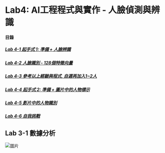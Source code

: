 # Lab4: AI工程程式與實作 - 人臉偵測與辨識

<a name="000"/>

#### 目錄

##### [Lab 4-1 起手式 1: 準備 + 人臉辨識](#001)
##### [Lab 4-2 人臉識別 - 128個特徵向量](#002)
##### [Lab 4-3 參考以上經驗與程式, 自選再加入1~2人](#003)
##### [Lab 4-4 起手式 2: 準備 + 圖片中的人物標示](#004)
##### [Lab 4-5 影片中的人物識別](#005)
##### [Lab 4-6 自我挑戰](#006)

<a name="001"/>

## Lab 3-1 數據分析

![圖片](https://user-images.githubusercontent.com/16370565/201512695-1d36b954-ad1d-4fc6-baf6-5f7eb09733a6.png)
